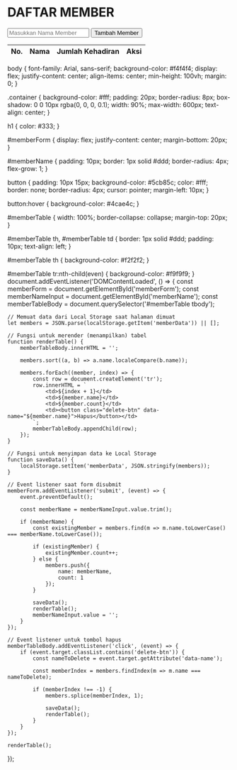 <!DOCTYPE html>
<html lang="id">
<head>
    <meta charset="UTF-8">
    <meta name="viewport" content="width=device-width, initial-scale=1.0">
    <title>Daftar Member</title>
    <link rel="stylesheet" href="style.css">
</head>
<body>
    <div class="container">
        <h1>DAFTAR MEMBER</h1>
        <form id="memberForm">
            <input type="text" id="memberName" placeholder="Masukkan Nama Member" required>
            <button type="submit">Tambah Member</button>
        </form>
        <table id="memberTable">
            <thead>
                <tr>
                    <th>No.</th>
                    <th>Nama</th>
                    <th>Jumlah Kehadiran</th>
                    <th>Aksi</th>
                </tr>
            </thead>
            <tbody>
                </tbody>
        </table>
    </div>
    <script src="script.js"></script>
</body>
</html>
body {
    font-family: Arial, sans-serif;
    background-color: #f4f4f4;
    display: flex;
    justify-content: center;
    align-items: center;
    min-height: 100vh;
    margin: 0;
}

.container {
    background-color: #fff;
    padding: 20px;
    border-radius: 8px;
    box-shadow: 0 0 10px rgba(0, 0, 0, 0.1);
    width: 90%;
    max-width: 600px;
    text-align: center;
}

h1 {
    color: #333;
}

#memberForm {
    display: flex;
    justify-content: center;
    margin-bottom: 20px;
}

#memberName {
    padding: 10px;
    border: 1px solid #ddd;
    border-radius: 4px;
    flex-grow: 1;
}

button {
    padding: 10px 15px;
    background-color: #5cb85c;
    color: #fff;
    border: none;
    border-radius: 4px;
    cursor: pointer;
    margin-left: 10px;
}

button:hover {
    background-color: #4cae4c;
}

#memberTable {
    width: 100%;
    border-collapse: collapse;
    margin-top: 20px;
}

#memberTable th, #memberTable td {
    border: 1px solid #ddd;
    padding: 10px;
    text-align: left;
}

#memberTable th {
    background-color: #f2f2f2;
}

#memberTable tr:nth-child(even) {
    background-color: #f9f9f9;
}
document.addEventListener('DOMContentLoaded', () => {
    const memberForm = document.getElementById('memberForm');
    const memberNameInput = document.getElementById('memberName');
    const memberTableBody = document.querySelector('#memberTable tbody');
    
    // Memuat data dari Local Storage saat halaman dimuat
    let members = JSON.parse(localStorage.getItem('memberData')) || [];

    // Fungsi untuk merender (menampilkan) tabel
    function renderTable() {
        memberTableBody.innerHTML = ''; 
        
        members.sort((a, b) => a.name.localeCompare(b.name));

        members.forEach((member, index) => {
            const row = document.createElement('tr');
            row.innerHTML = `
                <td>${index + 1}</td>
                <td>${member.name}</td>
                <td>${member.count}</td>
                <td><button class="delete-btn" data-name="${member.name}">Hapus</button></td>
            `;
            memberTableBody.appendChild(row);
        });
    }

    // Fungsi untuk menyimpan data ke Local Storage
    function saveData() {
        localStorage.setItem('memberData', JSON.stringify(members));
    }

    // Event listener saat form disubmit
    memberForm.addEventListener('submit', (event) => {
        event.preventDefault(); 
        
        const memberName = memberNameInput.value.trim();
        
        if (memberName) {
            const existingMember = members.find(m => m.name.toLowerCase() === memberName.toLowerCase());

            if (existingMember) {
                existingMember.count++;
            } else {
                members.push({
                    name: memberName,
                    count: 1
                });
            }

            saveData();
            renderTable();
            memberNameInput.value = '';
        }
    });

    // Event listener untuk tombol hapus
    memberTableBody.addEventListener('click', (event) => {
        if (event.target.classList.contains('delete-btn')) {
            const nameToDelete = event.target.getAttribute('data-name');
            
            const memberIndex = members.findIndex(m => m.name === nameToDelete);

            if (memberIndex !== -1) {
                members.splice(memberIndex, 1);
                
                saveData();
                renderTable();
            }
        }
    });

    renderTable();
});
